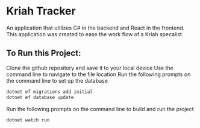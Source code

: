 # Kriah Tracker
An application that utilizes C# in the backend and React in the frontend. This application was created to ease the work flow of a Kriah specalist. 

## To Run this Project:
Clone the github repository and save it to your local device
Use the command line to navigate to the file location
Run the following prompts on the command line to set up the database
```sh
dotnet ef migrations add initial
dotnet ef database update
```

Run the following prompts on the command line to build and run the project
```sh
dotnet watch run
```
